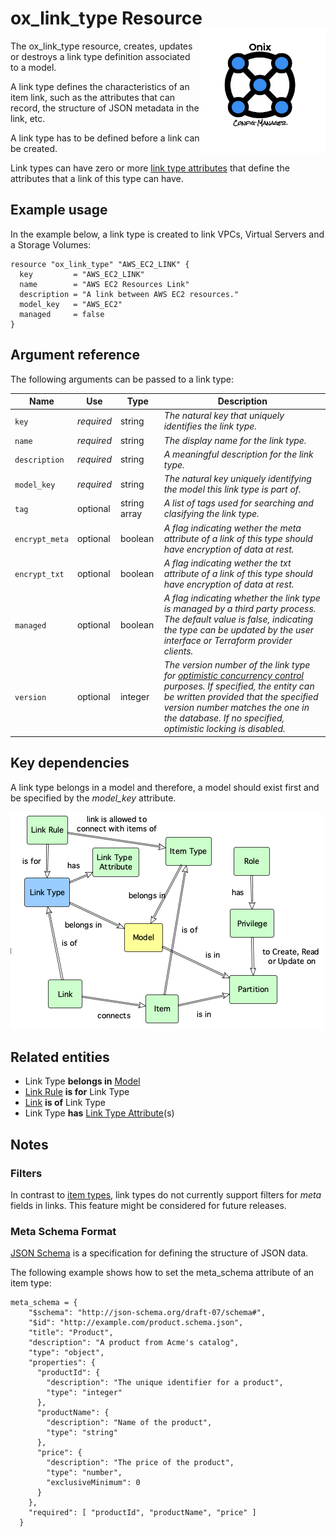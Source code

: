 # ox_link_type Resource <img src="../../../docs/pics/ox.png" width="200" height="200" align="right">

The ox_link_type resource, creates, updates or destroys a link type definition associated to a model.

A link type defines the characteristics of an item link, such as the attributes that can record, the structure of JSON metadata in the link, etc.

A link type has to be defined before a link can be created.

Link types can have zero or more [link type attributes](ox_link_type_attr.md) that define the attributes that a link of this type can have.

## Example usage

In the example below, a link type is created to link VPCs, Virtual Servers and a Storage Volumes:

```hcl
resource "ox_link_type" "AWS_EC2_LINK" {
  key         = "AWS_EC2_LINK"
  name        = "AWS EC2 Resources Link"
  description = "A link between AWS EC2 resources."
  model_key   = "AWS_EC2"
  managed     = false
}
```

## Argument reference

The following arguments can be passed to a link type:

| Name | Use | Type |  Description |
|---|---|---|---|
| `key` | *required* | string | *The natural key that uniquely identifies the link type.* |
| `name`| *required* | string | *The display name for the link type.* |
| `description`| *required* | string | *A meaningful description for the link type.* |
| `model_key` | *required* | string | *The natural key uniquely identifying the model this link type is part of.* | `meta_schema` | optional | JSON | *The [JSON Schema](https://json-schema.org/) used to validate the JSON metadata stored in a link's meta attribute.* |
| `tag` | optional | string array | *A list of tags used for searching and clasifying the link type.* |
| `encrypt_meta` | optional | boolean | *A flag indicating wether the meta attribute of a link of this type should have encryption of data at rest.* |
| `encrypt_txt` | optional | boolean | *A flag indicating wether the txt attribute of a link of this type should have encryption of data at rest.* |
| `managed` | optional | boolean | *A flag indicating whether the link type is managed by a third party process. The default value is false, indicating the type can be updated by the user interface or Terraform provider clients.* |
| `version` | optional | integer | *The version number of the link type for [optimistic concurrency control](https://en.wikipedia.org/wiki/Optimistic_concurrency_control) purposes. If specified, the entity can be written provided that the specified version number matches the one in the database. If no specified, optimistic locking is disabled.* |

## Key dependencies

A link type belongs in a model and therefore, a model should exist first and be specified by the *model_key* attribute.

![Link Type](../pics/link_type.png)

## Related entities

- Link Type **belongs in** [Model](ox_model.md)
- [Link Rule](ox_link_rule.md) **is for** Link Type
- [Link](ox_link.md) **is of** Link Type
- Link Type **has** [Link Type Attribute](ox_link_type_attr.md)(s)

## Notes

### Filters

In contrast to [item types](ox_item_type.md), link types do not currently support filters for *meta* fields in links. This feature might be considered for future releases.
  
### Meta Schema Format

[JSON Schema](https://json-schema.org/draft/2019-09/json-schema-validation.html) is a specification for defining the structure of JSON data.

The following example shows how to set the meta_schema attribute of an item type:

```hcl
meta_schema = {
    "$schema": "http://json-schema.org/draft-07/schema#",
    "$id": "http://example.com/product.schema.json",
    "title": "Product",
    "description": "A product from Acme's catalog",
    "type": "object",
    "properties": {
      "productId": {
        "description": "The unique identifier for a product",
        "type": "integer"
      },
      "productName": {
        "description": "Name of the product",
        "type": "string"
      },
      "price": {
        "description": "The price of the product",
        "type": "number",
        "exclusiveMinimum": 0
      }
    },
    "required": [ "productId", "productName", "price" ]
  }
  ```